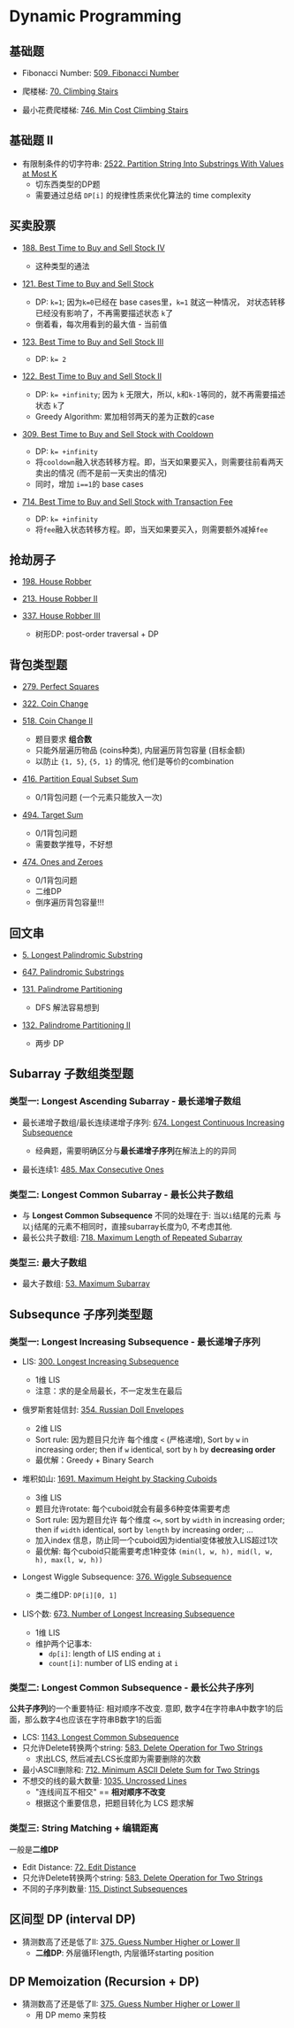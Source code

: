 # Dynamic Programming

## 基础题

* Fibonacci Number: [509. Fibonacci Number](https://leetcode.com/problems/fibonacci-number/)

* 爬楼梯: [70. Climbing Stairs](https://leetcode.com/problems/climbing-stairs/)

* 最小花费爬楼梯: [746. Min Cost Climbing Stairs](https://leetcode.com/problems/min-cost-climbing-stairs/description/)




## 基础题 II

* 有限制条件的切字符串: [2522. Partition String Into Substrings With Values at Most K](https://leetcode.com/problems/partition-string-into-substrings-with-values-at-most-k/description/)
    * 切东西类型的DP题
    * 需要通过总结 `DP[i]` 的规律性质来优化算法的 time complexity






## 买卖股票

* [188. Best Time to Buy and Sell Stock IV](https://leetcode.com/problems/best-time-to-buy-and-sell-stock-iv/)
    * 这种类型的通法

* [121. Best Time to Buy and Sell Stock](https://leetcode.com/problems/best-time-to-buy-and-sell-stock/)
    * DP: `k=1`; 因为`k=0`已经在 base cases里，`k=1` 就这一种情况， 对状态转移已经没有影响了，不再需要描述状态 `k`了
    * 倒着看，每次用看到的最大值 - 当前值

* [123. Best Time to Buy and Sell Stock III](https://leetcode.com/problems/best-time-to-buy-and-sell-stock-iii/)
    * DP: `k= 2`
    
* [122. Best Time to Buy and Sell Stock II](https://leetcode.com/problems/best-time-to-buy-and-sell-stock-ii/)
    * DP: `k= +infinity`; 因为 `k` 无限大，所以, `k`和`k-1`等同的，就不再需要描述状态 `k`了
    * Greedy Algorithm: 累加相邻两天的差为正数的case

* [309. Best Time to Buy and Sell Stock with Cooldown](https://leetcode.com/problems/best-time-to-buy-and-sell-stock-with-cooldown/)
    * DP: `k= +infinity`
    * 将`cooldown`融入状态转移方程。即，当天如果要买入，则需要往前看两天卖出的情况 (而不是前一天卖出的情况)
    * 同时，增加 `i==1`的 base cases

* [714. Best Time to Buy and Sell Stock with Transaction Fee](https://leetcode.com/problems/best-time-to-buy-and-sell-stock-with-transaction-fee/)
    * DP: `k= +infinity`
    * 将`fee`融入状态转移方程。即，当天如果要买入，则需要额外减掉`fee`




## 抢劫房子
* [198. House Robber](https://leetcode.com/problems/house-robber/)

* [213. House Robber II](https://leetcode.com/problems/house-robber-ii/)

* [337. House Robber III](https://leetcode.com/problems/house-robber-iii/)
    * 树形DP: post-order traversal + DP




## 背包类型题
* [279. Perfect Squares](https://leetcode.com/problems/perfect-squares/)

* [322. Coin Change](https://leetcode.com/problems/coin-change/)

* [518. Coin Change II](https://leetcode.com/problems/coin-change-ii/)
    * 题目要求 **组合数**
    * 只能外层遍历物品 (coins种类), 内层遍历背包容量 (目标金额)
    * 以防止 `{1, 5}`, `{5, 1}` 的情况, 他们是等价的combination

* [416. Partition Equal Subset Sum](https://leetcode.com/problems/partition-equal-subset-sum/)
    * 0/1背包问题 (一个元素只能放入一次)

* [494. Target Sum](https://leetcode.com/problems/target-sum/)
    * 0/1背包问题
    * 需要数学推导，不好想

* [474. Ones and Zeroes](https://leetcode.com/problems/ones-and-zeroes/)
    * 0/1背包问题
    * 二维DP
    * 倒序遍历背包容量!!!




## 回文串

* [5. Longest Palindromic Substring](https://leetcode.com/problems/longest-palindromic-substring/)

* [647. Palindromic Substrings](https://leetcode.com/problems/palindromic-substrings/)

* [131. Palindrome Partitioning](https://leetcode.com/problems/palindrome-partitioning/)
    * DFS 解法容易想到

* [132. Palindrome Partitioning II](https://leetcode.com/problems/palindrome-partitioning-ii/)
    * 两步 DP




## Subarray 子数组类型题

### 类型一: Longest Ascending Subarray - 最长递增子数组

* 最长递增子数组/最长连续递增子序列: [674. Longest Continuous Increasing Subsequence](https://leetcode.com/problems/longest-continuous-increasing-subsequence/)
    * 经典题，需要明确区分与**最长递增子序列**在解法上的的异同

* 最长连续1: [485. Max Consecutive Ones](https://leetcode.com/problems/max-consecutive-ones/)

### 类型二: Longest Common Subarray - 最长公共子数组
* 与 **Longest Common Subsequence** 不同的处理在于: 当以`i`结尾的元素 与 以`j`结尾的元素不相同时，直接subarray长度为0, 不考虑其他.
* 最长公共子数组: [718. Maximum Length of Repeated Subarray](https://leetcode.com/problems/maximum-length-of-repeated-subarray/)

### 类型三: 最大子数组
* 最大子数组: [53. Maximum Subarray](https://leetcode.com/problems/maximum-subarray/)

## Subsequnce 子序列类型题

### 类型一: Longest Increasing Subsequence - 最长递增子序列
* LIS: [300. Longest Increasing Subsequence](https://leetcode.com/problems/longest-increasing-subsequence/)
    * 1维 LIS
    * 注意：求的是全局最长，不一定发生在最后

* 俄罗斯套娃信封: [354. Russian Doll Envelopes](https://leetcode.com/problems/russian-doll-envelopes/)
    * 2维 LIS
    * Sort rule: 因为题目只允许 每个维度 `<` (严格递增), Sort by `w` in increasing order; then if `w` identical, sort by `h` by **decreasing order**
    * 最优解：Greedy + Binary Search

* 堆积如山: [1691. Maximum Height by Stacking Cuboids](https://leetcode.com/problems/maximum-height-by-stacking-cuboids/)
    * 3维 LIS
    * 题目允许rotate: 每个cuboid就会有最多6种变体需要考虑
    * Sort rule: 因为题目允许 每个维度 `<=`, sort by `width` in increasing order; then if `width` identical, sort by `length` by increasing order; ...
    * 加入index 信息，防止同一个cuboid因为idential变体被放入LIS超过1次
    * 最优解: 每个cuboid只能需要考虑1种变体 `(min(l, w, h), mid(l, w, h), max(l, w, h))`

* Longest Wiggle Subsequence: [376. Wiggle Subsequence](https://leetcode.com/problems/wiggle-subsequence/)
    * 类二维DP: `DP[i][0, 1]`

* LIS个数: [673. Number of Longest Increasing Subsequence](https://leetcode.com/problems/number-of-longest-increasing-subsequence/)
    * 1维 LIS
    * 维护两个记事本:
        * `dp[i]`: length of LIS ending at `i`
        * `count[i]`: number of LIS ending at `i`

### 类型二: Longest Common Subsequence - 最长公共子序列

**公共子序列**的一个重要特征: 相对顺序不改变. 意即, 数字4在字符串A中数字1的后面，那么数字4也应该在字符串B数字1的后面

* LCS: [1143. Longest Common Subsequence](https://leetcode.com/problems/longest-common-subsequence/)
* 只允许Delete转换两个string: [583. Delete Operation for Two Strings](https://leetcode.com/problems/delete-operation-for-two-strings/)
    * 求出LCS, 然后减去LCS长度即为需要删除的次数
* 最小ASCII删除和: [712. Minimum ASCII Delete Sum for Two Strings](https://leetcode.com/problems/minimum-ascii-delete-sum-for-two-strings/)
* 不想交的线的最大数量: [1035. Uncrossed Lines](https://leetcode.com/problems/uncrossed-lines/description/)
    * "连线间互不相交" == **相对顺序不改变**
    * 根据这个重要信息，把题目转化为 LCS 题求解

### 类型三: String Matching + 编辑距离

一般是**二维DP**

* Edit Distance: [72. Edit Distance](https://leetcode.com/problems/edit-distance/)
* 只允许Delete转换两个string: [583. Delete Operation for Two Strings](https://leetcode.com/problems/delete-operation-for-two-strings/)
* 不同的子序列数量: [115. Distinct Subsequences](https://leetcode.com/problems/distinct-subsequences/)





## 区间型 DP (interval DP)
* 猜测数高了还是低了II: [375. Guess Number Higher or Lower II](https://leetcode.com/problems/guess-number-higher-or-lower-ii/description/)
    * **二维DP**: 外层循环length, 内层循环starting position





## DP Memoization (Recursion + DP)
* 猜测数高了还是低了II: [375. Guess Number Higher or Lower II](https://leetcode.com/problems/guess-number-higher-or-lower-ii/description/)
    * 用 DP memo 来剪枝
